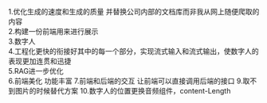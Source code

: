 1.优化生成的速度和生成的质量  并替换公司内部的文档库而非我从网上随便爬取的内容  
2.构建一份前端用来进行展示  
3.数字人  
4.工程化更快的衔接好其中的每一个部分，实现流式输入和流式输出，使数字人的表现更加连贯和迅捷  
5.RAG进一步优化  
6.前端美化    功能丰富
7.前端和后端的交互   让前端可以直接调用后端的接口
9.取不到图片的时候替代方案
10.数字人的位置更换音频组件，content-Length